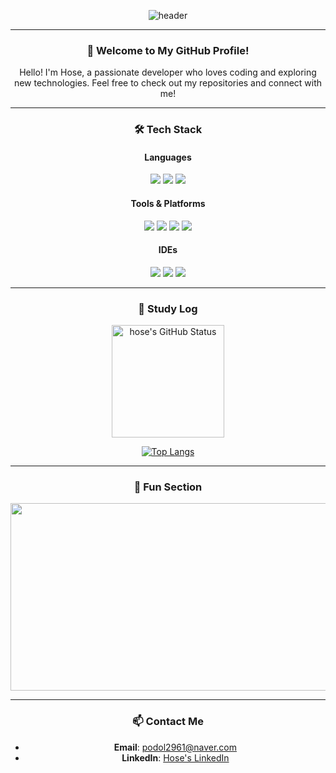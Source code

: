 <div align="center"> 

![header](https://capsule-render.vercel.app/api?type=cylinder&color=000000&height=150&section=header&text=Hose&fontColor=ffffff&fontSize=70&animation=fadeIn&fontAlignY=55&desc=%20&descAlignY=62&descAlign=62)

---

### 👋 Welcome to My GitHub Profile!

Hello! I'm Hose, a passionate developer who loves coding and exploring new technologies. Feel free to check out my repositories and connect with me!

---

### 🛠️ Tech Stack

<div align="center">
  
#### Languages
<img src="https://img.shields.io/badge/python-3776AB?style=for-the-badge&logo=python&logoColor=white">
<img src="https://img.shields.io/badge/Java-007396?style=for-the-badge&logo=java&logoColor=white">
<img src="https://img.shields.io/badge/C++-00599C?style=for-the-badge&logo=cplusplus&logoColor=white">

#### Tools & Platforms
<img src="https://img.shields.io/badge/docker-2496ED?style=for-the-badge&logo=docker&logoColor=white">
<img src="https://img.shields.io/badge/kubernetes-326CE5?style=for-the-badge&logo=kubernetes&logoColor=white">
<img src="https://img.shields.io/badge/AmazonAWS-232F3E?style=for-the-badge&logo=amazonaws&logoColor=white">
<img src="https://img.shields.io/badge/MySQL-4479A1?style=for-the-badge&logo=mysql&logoColor=white">

#### IDEs
<img src="https://img.shields.io/badge/IntelliJ%20IDEA-000000?style=for-the-badge&logo=intellijidea&logoColor=white">
<img src="https://img.shields.io/badge/VSCode-007ACC?style=for-the-badge&logo=visualstudiocode&logoColor=white">
<img src="https://img.shields.io/badge/Eclipse-2C2255?style=for-the-badge&logo=eclipseide&logoColor=white">
  
</div>

---

### 📝 Study Log

<div align="center">
<a href="https://github.com/hosekwak">
  <img align="center" style="height:180px" src="https://github-readme-stats.vercel.app/api?username=hosekwak&show_icons=true&include_all_commits=true&hide_border=true&bg_color=30,000000,ffffff&title_color=fff&text_color=fff&icon_color=fff" alt="hose's GitHub Status" />
</a>

[![Top Langs](https://github-readme-stats.vercel.app/api/top-langs/?username=hosekwak&layout=compact&theme=graywhite)](https://github.com/anuraghazra/github-readme-stats)

</div>

---

### 🎉 Fun Section

<div align="center">
  <a href="https://www.gitanimals.org/en_US?utm_medium=image&utm_source=hosekwak&utm_content=farm">
    <img src="https://render.gitanimals.org/farms/hosekwak" width="600" height="300"/>
  </a>
</div>

---

### 📫 Contact Me
- **Email**: [podol2961@naver.com](mailto:podol2961@naver.com)
- **LinkedIn**: [Hose's LinkedIn](https://linkedin.com/in/hose)
  
</div>

